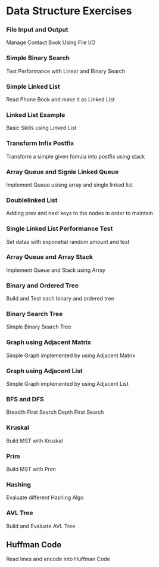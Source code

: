 # Data Structure Exercises

### File Input and Output

Manage Contact Book Using File I/O

### Simple Binary Search

Test Performance with Linear and Binary Search

### Simple Linked List

Read Phone Book and make it as Linked List

### Linked List Example

Basic Skills using Linked List

### Transform Infix Postfix

Transform a simple given fomula into postfix using stack

### Array Queue and Signle Linked Queue

Implement Queue usisng array and single linked list

### Doublelinked List

Adding prev and next keys to the nodes in order to maintain

### Single Linked List Performance Test

Set datas with exponetial random amount and test

### Array Queue and Array Stack

Implement Queue and Stack using Array

### Binary and Ordered Tree

Build and Test each binary and ordered tree

### Binary Search Tree

Simple Binary Search Tree

### Graph using Adjacent Matrix

Simple Graph implemented by using Adjacent Matrix

### Graph using Adjacent List

Simple Graph implemented by using Adjacent List

### BFS and DFS

Breadth First Search
Depth First Search

### Kruskal

Build MST with Kruskal

### Prim

Build MST with Prim

### Hashing

Evaluate different Hashing Algo

### AVL Tree

Build and Evaluate AVL Tree

## Huffman Code

Read lines and encode into Huffman Code